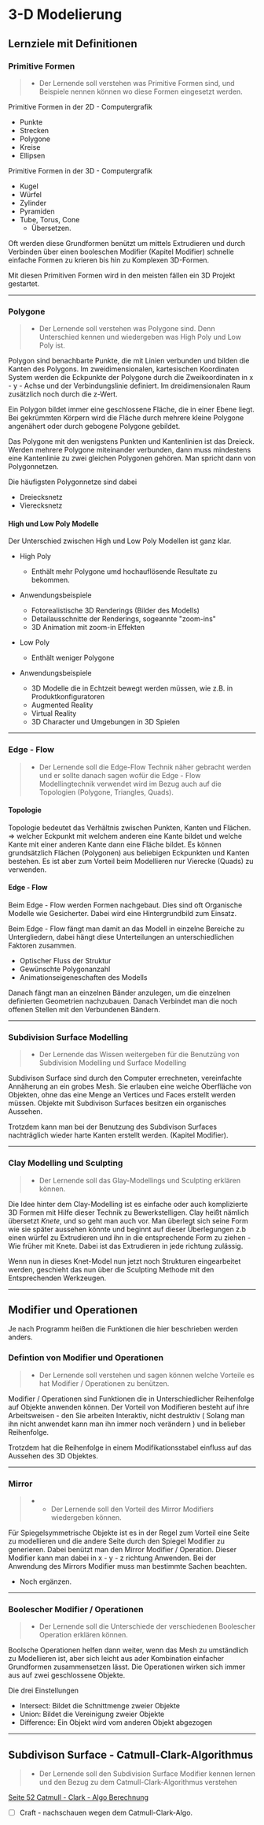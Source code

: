 # 3-D Modelierung

## Lernziele mit Definitionen

### Primitive Formen 

> - Der Lernende soll verstehen was Primitive Formen sind, und Beispiele nennen können wo diese Formen eingesetzt werden.


Primitive Formen in der 2D - Computergrafik
- Punkte
- Strecken
- Polygone 
- Kreise 
- Ellipsen 

Primitive Formen in der 3D - Computergrafik
- Kugel
- Würfel 
- Zylinder 
- Pyramiden
- Tube, Torus, Cone 
    - Übersetzen.

Oft werden diese Grundformen benützt um mittels Extrudieren und durch Verbinden über einen booleschen Modifier (Kapitel Modifier) schnelle einfache Formen zu krieren bis hin zu Komplexen 3D-Formen.

Mit diesen Primitiven Formen wird in den meisten fällen ein 3D Projekt gestartet.

<!-- Quellen 
    http://www.peachpit.com/articles/article.aspx?p=30594&seqNum=5
    http://findnerd.com/list/view/Different-Techniques-Used-for-3D-Modeling/11819/
 -->
<hr>

### Polygone

> - Der Lernende soll verstehen was Polygone sind. Denn Unterschied kennen und wiedergeben was High Poly und Low Poly ist.

Polygon sind benachbarte Punkte, die mit Linien verbunden und bilden die Kanten des Polygons.
Im zweidimensionalen, kartesischen Koordinaten System werden die Eckpunkte der Polygone durch die Zweikoordinaten in x - y - Achse und der Verbindungslinie definiert. Im dreidimensionalen Raum zusätzlich noch durch die z-Wert.

Ein Polygon bildet immer eine geschlossene Fläche, die in einer Ebene liegt. Bei gekrümmten Körpern wird die Fläche durch mehrere kleine Polygone angenähert oder durch gebogene Polygone gebildet.

Das Polygone mit den wenigstens Punkten und Kantenlinien ist das Dreieck. Werden mehrere Polygone miteinander verbunden, dann muss mindestens eine Kantenlinie zu zwei gleichen Polygonen gehören. Man spricht dann von Polygonnetzen.
  <!-- https://www.itwissen.info/Polygon-polygon.html
        https://www.autodesk.de/solutions/3d-modeling-software -->

Die häufigsten Polygonnetze sind dabei
- Dreiecksnetz
- Vierecksnetz

#### High und Low Poly Modelle 

Der Unterschied zwischen High und Low Poly Modellen ist ganz klar. 

- High Poly
    - Enthält mehr Polygone umd hochauflösende Resultate zu bekommen.

- Anwendungsbeispiele
    - Fotorealistische 3D Renderings (Bilder des Modells)
    - Detailausschnitte der Renderings, sogeannte "zoom-ins"
    - 3D Animation mit zoom-in Effekten

- Low Poly
    - Enthält weniger Polygone

- Anwendungsbeispiele
    - 3D Modelle die in Echtzeit bewegt werden müssen, wie z.B. in Produktkonfiguratoren
    - Augmented Reality
    - Virtual Reality
    - 3D Character und Umgebungen in 3D Spielen

<!-- http://www.virtualemotion.de/digitale-welt/item/16-was-ist-der-unterschied-zwischen-low-poly-und-high-poly-modellen -->

<hr>

### Edge - Flow 

> - Der Lernende soll die Edge-Flow Technik näher gebracht werden und er sollte danach sagen wofür die Edge - Flow Modellingtechnik verwendet wird im Bezug auch auf die Topologien (Polygone, Triangles, Quads).

#### Topologie 

Topologie bedeutet das Verhältnis zwischen Punkten, Kanten und Flächen. => welcher Eckpunkt mit welchem anderen eine Kante bildet und welche Kante mit einer anderen Kante dann eine Fläche bildet.
Es können grundsätzlich Flächen (Polygonen) aus beliebigen Eckpunkten und Kanten bestehen. Es ist aber zum Vorteil beim Modellieren nur Vierecke (Quads) zu verwenden.
<!-- https://sftp.hs-furtwangen.de/~mch/computergrafik/script/chapter03/lecture01/ -->

#### Edge - Flow 

Beim Edge - Flow werden Formen nachgebaut. Dies sind oft Organische Modelle wie Gesicherter.
Dabei wird eine Hintergrundbild zum Einsatz.

Beim Edge - Flow fängt man damit an das Modell in einzelne Bereiche zu Untergliedern, dabei hängt diese Unterteilungen an unterschiedlichen Faktoren zusammen.
- Optischer Fluss der Struktur
- Gewünschte Polygonanzahl
- Animationseigeneschaften des Modells

Danach fängt man an einzelnen Bänder anzulegen, um die einzelnen definierten Geometrien nachzubauen.
Danach Verbindet man die noch offenen Stellen mit den Verbundenen Bändern.

<!-- https://sftp.hs-furtwangen.de/~mch/computergrafik/script/chapter03/lecture01/ -->

<hr>

### Subdivision Surface Modelling

> - Der Lernende das Wissen weitergeben für die Benutzüng von Subdivision Modelling und Surface Modelling

Subdivison Surface sind durch den Computer errechneten, vereinfachte Annäherung an ein grobes Mesh.
Sie erlauben eine weiche Oberfläche von Objekten, ohne das eine Menge an Vertices und Faces erstellt werden müssen.
Objekte mit Subdivison Surfaces besitzen ein organisches Aussehen.

Trotzdem kann man bei der Benutzung des Subdivison Surfaces nachträglich wieder harte Kanten erstellt werden.
(Kapitel Modifier).

<hr>

### Clay Modelling und Sculpting

> - Der Lernende soll das Glay-Modellings und Sculpting erklären können.

Die Idee hinter dem Clay-Modelling ist es einfache oder auch komplizierte 3D Formen mit Hilfe dieser Technik zu Bewerkstelligen.
Clay heißt nämlich übersetzt *Knete*, und so geht man auch vor. Man überlegt sich seine Form wie sie später aussehen könnte und beginnt auf dieser Überlegungen z.b einen würfel zu Extrudieren und ihn in die entsprechende Form zu ziehen - Wie früher mit Knete.
Dabei ist das Extrudieren in jede richtung zulässig.

Wenn nun in dieses Knet-Model nun jetzt noch Strukturen eingearbeitet werden, geschieht das nun über die Sculpting Methode mit den Entsprechenden Werkzeugen.

<hr>


## Modifier und Operationen

Je nach Programm heißen die Funktionen die hier beschrieben werden anders.


### Defintion von Modifier und Operationen

> - Der Lernende soll verstehen und sagen können welche Vorteile es hat Modifier / Operationen zu benützen.

Modifier / Operationen sind Funktionen die in Unterschiedlicher Reihenfolge auf Objekte anwenden können.
Der Vorteil von Modifieren besteht auf ihre Arbeitsweisen - den Sie arbeiten Interaktiv, nicht destruktiv ( Solang man ihn nicht anwendet kann man ihn immer noch verändern ) und in belieber Reihenfolge.

Trotzdem hat die Reihenfolge in einem Modifikationsstabel einfluss auf das Aussehen des 3D Objektes.

<!-- https://de.wikibooks.org/wiki/Blender_Dokumentation:_Modifiers -->

<hr>

### Mirror

> - - Der Lernende soll den Vorteil des Mirror Modifiers wiedergeben können.

Für Spiegelsymmetrische Objekte ist es in der Regel zum Vorteil eine Seite zu modellieren und die andere Seite durch den Spiegel Modifier zu generieren.
Dabei benützt man den Mirror Modifier / Operation.
Dieser Modifier kann man dabei in x - y - z richtung Anwenden.
Bei der Anwendung des Mirrors Modifier muss man bestimmte Sachen beachten.
- Noch ergänzen.

<!-- https://de.wikibooks.org/wiki/Blender_Dokumentation:_Spiegelsymmetrische_Objekte -->

<hr>

### Boolescher Modifier / Operationen

> - Der Lernende soll die Unterschiede der verschiedenen Boolescher Operation erklären können.

Boolsche Operationen helfen dann weiter, wenn das Mesh zu umständlich zu Modellieren ist, aber sich leicht aus ader Kombination einfacher Grundformen zusammensetzen lässt.
Die Operationen wirken sich immer aus auf zwei geschlossene Objekte.

Die drei Einstellungen
- Intersect: Bildet die Schnittmenge zweier Objekte
- Union: Bildet die Vereinigung zweier Objekte 
- Difference: Ein Objekt wird vom anderen Objekt abgezogen

<!-- https://de.wikibooks.org/wiki/Blender_Dokumentation:_Boolsche_Operationen -->

<hr>

## Subdivison Surface - Catmull-Clark-Algorithmus

> - Der Lernende soll den Subdivision Surface Modifier kennen lernen und den Bezug zu dem Catmull-Clark-Algorithmus verstehen


[Seite 52 Catmull - Clark - Algo Berechnung](http://graphics.stanford.edu/courses/cs468-10-fall/LectureSlides/10_Subdivision.pdf)
- [ ] Craft - nachschauen wegen dem Catmull-Clark-Algo. 

<!-- https://de.wikibooks.org/wiki/Blender_Dokumentation:_Subdivision_Surfaces -->